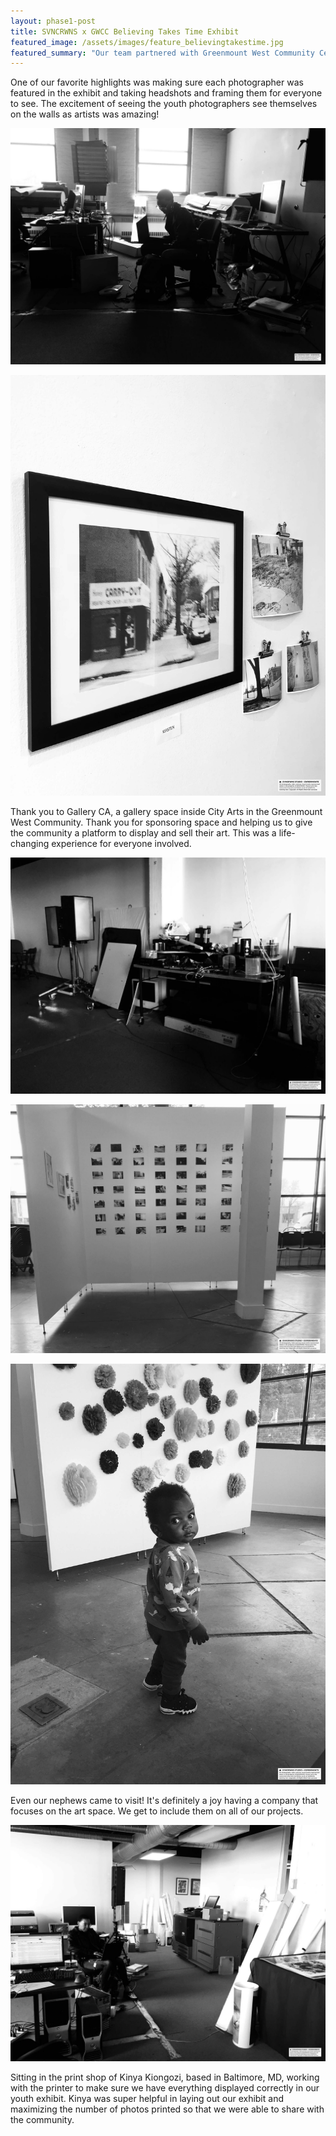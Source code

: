 ```yaml
---
layout: phase1-post
title: SVNCRWNS x GWCC Believing Takes Time Exhibit
featured_image: /assets/images/feature_believingtakestime.jpg
featured_summary: "Our team partnered with Greenmount West Community Center to assist with developing programming for the community.  In that time, we created a curriculum for youth photography club, taught the youth photography skills and created an exhibit to display and sell the photography."
---
```

One of our favorite highlights was making sure each photographer was featured in the exhibit and taking headshots and framing them for everyone to see.  The excitement of seeing the youth photographers see themselves on the walls as artists was amazing!

![Believing Takes Time 001](/assets/images/post_believingtakestime_1.jpg)

![Believing Takes Time 002](/assets/images/post_believingtakestime_2.jpg)

Thank you to Gallery CA, a gallery space inside City Arts in the Greenmount West Community.  Thank you for sponsoring space and helping us to give the community a platform to display and sell their art.  This was a life-changing experience for everyone involved.

![Believing Takes Time 003](/assets/images/post_believingtakestime_3.jpg)

![Believing Takes Time 004](/assets/images/post_believingtakestime_4.jpg)

![Believing Takes Time 005](/assets/images/post_believingtakestime_5.jpg)

Even our nephews came to visit!  It's definitely a joy having a company that focuses on the art space.  We get to include them on all of our projects.

![Believing Takes Time 006](/assets/images/post_believingtakestime_6.jpg)

Sitting in the print shop of Kinya Kiongozi, based in Baltimore, MD, working with the printer to make sure we have everything displayed correctly in our youth exhibit.  Kinya was super helpful in laying out our exhibit and maximizing the number of photos printed so that we were able to share with the community.
